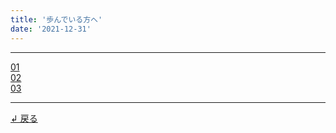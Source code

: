 ```yaml
---
title: '歩んでいる方へ'
date: '2021-12-31'
---
```

***
[ 01 ](/posts/9999)  
[ 02 ](/posts/9998)  
[ 03 ](/posts/9997)  
***
[ ↲ 戻る ](https://01234567890.thebase.in/about)
